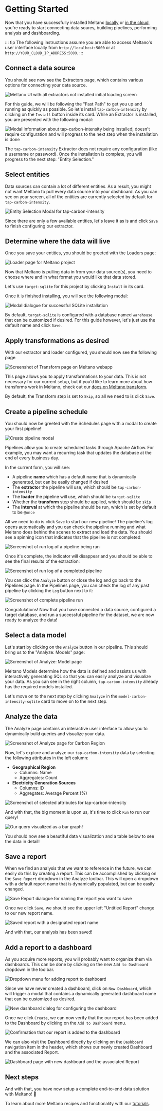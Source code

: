 # Getting Started

Now that you have successfully installed Meltano [locally](/docs/installation.html) or [in the cloud](/docs/deployment.html), you're ready to start connecting data soures, building pipelines, performing analysis and dashboarding.

::: tip
The following instructions assume you are able to access Meltano's user interface locally from `http://localhost:5000` or at `http://YOUR_CLOUD_IP_ADDRESS:5000`.
:::

## Connect a data source

You should see now see the Extractors page, which contains various options for connecting your data source.

![Meltano UI with all extractors not installed initial loading screen](/images/getting-started-guide/gsg-01.png)

For this guide, we will be following the "Fast Path" to get you up and running as quickly as possible. So let's install `tap-carbon-intensity` by clicking on the `Install` button inside its card. While an Extractor is installed, you are presented with the following modal:

![Modal Information about tap-carbon-intensity being installed, doesn't require configuration and will progress to the next step when the installation is done](/images/getting-started-guide/gsg-02.png)

The `tap-carbon-intensity` Extractor does not require any configuration (like a username or password). Once the installation is complete, you will progress to the next step: "Entity Selection."

## Select entities

Data sources can contain a lot of different entities. As a result, you might not want Meltano to pull every data source into your dashboard. As you can see on your screen, all of the entities are currently selected by default for `tap-carbon-intensity`.

![Entity Selection Modal for tap-carbon-intensity](/images/getting-started-guide/gsg-03.png)

Since there are only a few available entities, let's leave it as is and click `Save` to finish configuring our extractor.

## Determine where the data will live

Once you save your entities, you should be greeted with the Loaders page:

![Loader page for Meltano project](/images/getting-started-guide/gsg-04.png)

Now that Meltano is pulling data in from your data source(s), you need to choose where and in what format you would like that data stored.

Let's use `target-sqlite` for this project by clicking `Install` in its card.

Once it is finished installing, you will see the following modal:

![Modal dialogue for successful SQLite installation](/images/getting-started-guide/gsg-05.png)

By default, `target-sqlite` is configured with a database named `warehouse` that can be customized if desired. For this guide however, let's just use the default name and click `Save`.

## Apply transformations as desired

With our extractor and loader configured, you should now see the following page:

![Screenshot of Transform page on Meltano webapp](/images/getting-started-guide/gsg-06.png)

This page allows you to apply transformations to your data. This is not necessary for our current setup, but if you'd like to learn more about how transforms work in Meltano, check out our [docs on Meltano transform](/docs/architecture.html#meltano-transform).

By default, the Transform step is set to `Skip`, so all we need to is click `Save`.

## Create a pipeline schedule

You should now be greeted with the Schedules page with a modal to create your first pipeline!

![Create pipeline modal](/images/getting-started-guide/gsg-07.png)

Pipelines allow you to create scheduled tasks through Apache Airflow. For example, you may want a recurring task that updates the database at the end of every business day.

In the current form, you will see:

- A pipeline **name** which has a default name that is dynamically generated, but can be easily changed if desired
- The **extractor** the pipeline will use, which should be `tap-carbon-intensity`
- The **loader** the pipeline will use, which should be `target-sqlite`
- Whether the **transform** step should be applied, which should be `skip`
- The **interval** at which the pipeline should be run, which is set by default to be `@once`

All we need to do is click `Save` to start our new pipeline! The pipeline's log opens automatically and you can check the pipeline running and what Meltano does behind the scenes to extract and load the data. You should see a spinning icon that indicates that the pipeline is not completed:

![Screenshot of run log of a pipeline being run](/images/getting-started-guide/gsg-08.png)

Once it's complete, the indicator will disappear and you should be able to see the final results of the extraction:

![Screenshot of run log of a completed pipeline](/images/getting-started-guide/gsg-09.png)

You can click the `Analyze` button or close the log and go back to the Pipelines page. In the Pipelines page, you can check the log of any past pipeline by clicking the `Log` button next to it: 

![Screenshot of complete pipeline run](/images/getting-started-guide/gsg-09b.png)

Congratulations! Now that you have connected a data source, configured a target database, and run a successful pipeline for the dataset, we are now ready to analyze the data!

## Select a data model

Let's start by clicking on the `Analyze` button in our pipeline. This should bring us to the "Analyze: Models" page:

![Screenshot of Analyze: Model page](/images/getting-started-guide/gsg-10.png)

Meltano Models determine how the data is defined and assists us with interactively generating SQL so that you can easily analyze and visualize your data. As you can see in the right column, `tap-carbon-intensity` already has the required models installed.

Let's move on to the next step by clicking `Analyze` in the `model-carbon-intensity-sqlite` card to move on to the next step.

## Analyze the data

The Analyze page contains an interactive user interface to allow you to dynamically build queries and visualize your data.

![Screenshot of Analyze page for Carbon Region](/images/getting-started-guide/gsg-11.png)

Now, let's explore and analyze our `tap-carbon-intensity` data by selecting the following attributes in the left column:

- **Geographical Region**
  - Columns: Name
  - Aggregates: Count
- **Electricity Generation Sources**
  - Columns: ID
  - Aggregates: Average Percent (%)

![Screenshot of selected attributes for tap-carbon-intensity](/images/getting-started-guide/gsg-12.png)

And with that, the big moment is upon us, it's time to click `Run` to run our query!

![Our query visualized as a bar graph!](/images/getting-started-guide/gsg-13.png)

You should now see a beautiful data visualization and a table below to see the data in detail!

## Save a report

When we find an analysis that we want to reference in the future, we can easily do this by creating a report. This can be accomplished by clicking on the `Save Report` dropdown in the Analyze toolbar. This will open a dropdown with a default report name that is dynamically populated, but can be easily changed.

![Save Report dialogue for naming the report you want to save](/images/getting-started-guide/gsg-14.png)

Once we click `Save`, we should see the upper left "Untitled Report" change to our new report name.

![Saved report with a designated report name](/images/getting-started-guide/gsg-15.png)

And with that, our analysis has been saved!

## Add a report to a dashboard

As you acquire more reports, you will probably want to organize them via dashboards. This can be done by clicking on the new `Add to Dashboard` dropdown in the toolbar.

![Dropdown menu for adding report to dashboard](/images/getting-started-guide/gsg-16.png)

Since we have never created a dashboard, click on `New Dashboard`, which will trigger a modal that contains a dynamically generated dashboard name that can be customized as desired.

![New dashboard dialog for configuring the dashboard](/images/getting-started-guide/gsg-17.png)

Once we click `Create`, we can now verify that the our report has been added to the Dashboard by clicking on the `Add to Dashboard` menu.

![Confirmation that our report is added to the dashboard](/images/getting-started-guide/gsg-18.png)

We can also visit the Dashboard directly by clicking on the `Dashboard` navigation item in the header, which shows our newly created Dashboard and the associated Report.

![Dashboard page with new dashboard and the associated Report](/images/getting-started-guide/gsg-19.png)

## Next steps

And with that, you have now setup a complete end-to-end data solution with Meltano! 🎉

To learn about more Meltano recipes and functionality with our [tutorials](/tutorials/).
